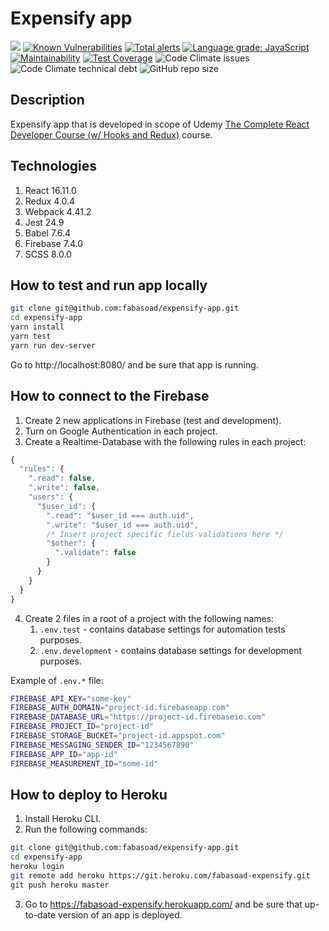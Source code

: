 # Expensify app
![](https://github.com/fabasoad/expensify-app/workflows/CI/badge.svg) [![Known Vulnerabilities](https://snyk.io/test/github/fabasoad/expensify-app/badge.svg)](https://snyk.io/test/github/fabasoad/expensify-app) [![Total alerts](https://img.shields.io/lgtm/alerts/g/fabasoad/expensify-app.svg?logo=lgtm&logoWidth=18)](https://lgtm.com/projects/g/fabasoad/expensify-app/alerts/) [![Language grade: JavaScript](https://img.shields.io/lgtm/grade/javascript/g/fabasoad/expensify-app.svg?logo=lgtm&logoWidth=18)](https://lgtm.com/projects/g/fabasoad/expensify-app/context:javascript) [![Maintainability](https://api.codeclimate.com/v1/badges/f383919b86a2fde12017/maintainability)](https://codeclimate.com/github/fabasoad/expensify-app/maintainability) [![Test Coverage](https://api.codeclimate.com/v1/badges/a99a88d28ad37a79dbf6/test_coverage)](https://codeclimate.com/github/codeclimate/codeclimate/test_coverage) ![Code Climate issues](https://img.shields.io/codeclimate/issues/fabasoad/expensify-app) ![Code Climate technical debt](https://img.shields.io/codeclimate/tech-debt/fabasoad/expensify-app) ![GitHub repo size](https://img.shields.io/github/repo-size/fabasoad/expensify-app)
## Description
Expensify app that is developed in scope of Udemy [The Complete React Developer Course (w/ Hooks and Redux)](https://www.udemy.com/course/react-2nd-edition/) course.
## Technologies

1. React 16.11.0
2. Redux 4.0.4
3. Webpack 4.41.2
4. Jest 24.9
5. Babel 7.6.4
6. Firebase 7.4.0
7. SCSS 8.0.0
## How to test and run app locally
```bash
git clone git@github.com:fabasoad/expensify-app.git
cd expensify-app
yarn install
yarn test
yarn run dev-server
```
Go to http://localhost:8080/ and be sure that app is running.
## How to connect to the Firebase
1. Create 2 new applications in Firebase (test and development).
2. Turn on Google Authentication in each project.
3. Create a Realtime-Database with the following rules in each project:
```javascript
{
  "rules": {
    ".read": false,
    ".write": false,
    "users": {
      "$user_id": {
        ".read": "$user_id === auth.uid",
        ".write": "$user_id === auth.uid",
        /* Insert project specific fields validations here */
        "$other": {
          ".validate": false
        }
      }
    }
  }
}
```
4. Create 2 files in a root of a project with the following names:
    1. `.env.test` - contains database settings for automation tests purposes.
    2. `.env.development` - contains database settings for development purposes.

Example of `.env.*` file: 
```bash
FIREBASE_API_KEY="some-key"
FIREBASE_AUTH_DOMAIN="project-id.firebaseapp.com"
FIREBASE_DATABASE_URL="https://project-id.firebaseio.com"
FIREBASE_PROJECT_ID="project-id"
FIREBASE_STORAGE_BUCKET="project-id.appspot.com"
FIREBASE_MESSAGING_SENDER_ID="1234567890"
FIREBASE_APP_ID="app-id"
FIREBASE_MEASUREMENT_ID="some-id"
```
## How to deploy to Heroku
1. Install Heroku CLI.
2. Run the following commands:
```bash
git clone git@github.com:fabasoad/expensify-app.git
cd expensify-app
heroku login
git remote add heroku https://git.heroku.com/fabasoad-expensify.git
git push heroku master
```
3. Go to https://fabasoad-expensify.herokuapp.com/ and be sure that up-to-date version of an app is deployed.
